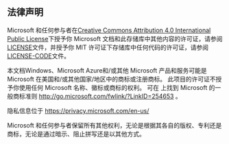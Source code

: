 ## <a name="legal-notices"></a>法律声明
Microsoft 和任何参与者在[Creative Commons Attribution 4.0 International Public License](https://creativecommons.org/licenses/by/4.0/legalcode)下授予你 Microsoft 文档和此存储库中其他内容的许可证，请参阅[LICENSE](LICENSE)文件，并授予你 MIT 许可证[](https://opensource.org/licenses/MIT)下存储库中任何代码的许可证，请参阅[LICENSE-CODE](LICENSE-CODE)文件。

本文档Windows、Microsoft Azure和/或其他 Microsoft 产品和服务可能是 Microsoft 在美国和/或其他国家/地区中的商标或注册商标。
此项目的许可证不授予你使用任何 Microsoft 名称、徽标或商标的权利。
可在 上找到 Microsoft 的一般商标准则 http://go.microsoft.com/fwlink/?LinkID=254653 。

隐私信息位于 https://privacy.microsoft.com/en-us/

Microsoft 和任何参与者保留所有其他权利，无论是根据其各自的版权、专利还是商标，无论是通过暗示、阻止拼写还是以其他方式。